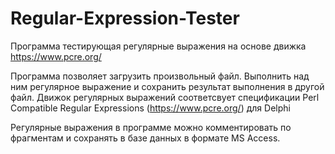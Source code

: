 # Regular-Expression-Tester
Программа тестирующая регулярные выражения на основе движка https://www.pcre.org/ 

Программа позволяет загрузить произвольный файл. Выполнить над ним регулярное выражение и сохранить результат выполнения в другой файл.
Движок регулярных выражений соответсвует спецификации Perl Compatible Regular Expressions (https://www.pcre.org/) для Delphi

Регулярные выражения в программе можно комментировать по фрагментам и сохранять в базе данных в формате MS Access.
